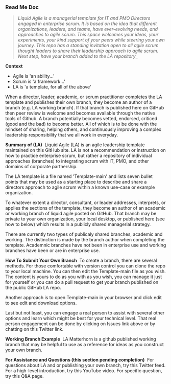 ### Read Me Doc

> _Liquid Agile is a managerial template for IT and PMO Directors engaged in enterprise scrum. It is based on the idea that different organizations, leaders, and teams, have ever-evolving needs, and approaches to agile scrum. This space welcomes your ideas, your experiments, your kind support of your peers while steering your own journey. This repo has a standing invitation open to all agile scrum thought leaders to share their leadership approach to agile scrum. Next step, have your branch added to the LA repository__

**Context**
- Agile is 'an ability...'
- Scrum is 'a framework...' 
- LA is 'a template, for all of the above'

When a director, leader, academic, or scrum practitioner completes the LA template and publishes their own branch, they become an author of a branch (e.g. LA working branch). If that branch is published here on GitHub then peer review is welcome and becomes available through the native tools of Github. A branch potentially becomes vetted, endorsed, criticed (good and the bad) to become better. All of which is to be done with the mindset of sharing, helping others, and continuously improving a complex leadership responsibility that we all work in everyday. 

**Summary of (LA)**&nbsp;
Liquid Agile (LA) is an agile leadership template maintained on this GitHub site. LA is not a recommendation or instruction on how to practice enterprise scrum, but rather a repository of individual approaches (branches) to integrating scrum with IT, PMO, and other domains of corporate partnership.  

 The LA template is a file named 'Template-main' and lists seven bullet points that may be used as a starting place to describe and share a directors approach to agile scrum within a known use-case or example organization. 

To whatever extent a director, consultant, or leader addresses, interprets, or applies the sections of the template, they become an author of an academic or working branch of liquid agile posted on GitHub. That branch may be private to your own organization, your local desktop, or published here (see how to below) which results in a publicly shared managerial strategy.   

There are currently two types of publicaly shared branches, academic and working. The distinction is made by the branch author when completing the template. Academnic branches have not been in enterprise use and working branches have been or are in enterprise use. 


**How To Submit Your Own Branch**&nbsp;
To create a branch, there are several methods. For those comfortable with version control you can clone the repo to your local machine. You can then edit the Template-main file as you wish. The content is yours to do as you with as you wish, you can manage it just for yourself or you can do a pull request to get your branch published on the public GitHub LA repo. 

Another approach is to open Template-main in your browser and click edit to see edit and download options. 

Last but not least, you can engage a real person to assist with several other options and learn which might be best for your technical level. That real person engagement can be done by clicking on Issues link above or by chatting on this Twitter link.  

 

**Working Branch Example**&nbsp;
LA Matterhorn is a github published working branch that may be helpful to use as a reference for ideas as you construct your own branch.




**For Assistance and Questions (this section pending completion)**&nbsp;
For questions about LA and or publishing your own branch, try this Twitter feed. 
For a high-level introduction, try this YouTube video.
For specific question, try this Q&A page. 









